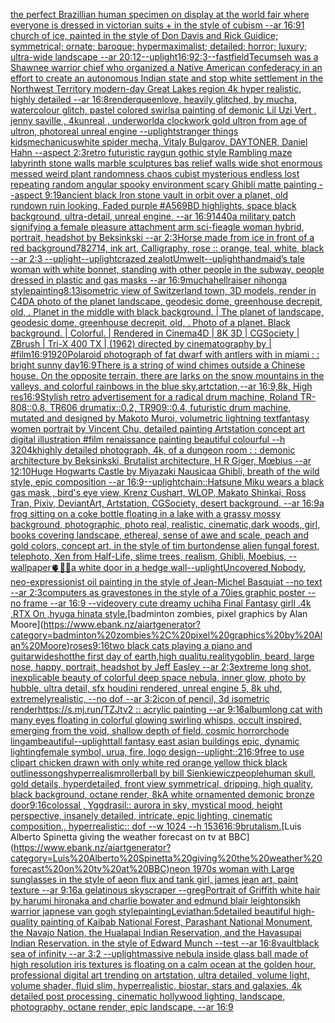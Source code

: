 [the perfect Brazillian human specimen on display at the world fair where everyone is dressed in victorian suits + in the style of cubism --ar 16:9](https://www.ebank.nz/aiartgenerator?category=the%20perfect%20Brazillian%20human%20specimen%20on%20display%20at%20the%20world%20fair%20where%20everyone%20is%20dressed%20in%20victorian%20suits%20%2B%20in%20the%20style%20of%20cubism%20--ar%2016%3A9)[1 church of ice, painted in the style of Don Davis and Rick Guidice; symmetrical; ornate; baroque; hypermaximalist; detailed; horror; luxury; ultra-wide landscape --ar 20:12](https://www.ebank.nz/aiartgenerator?category=1%20church%20of%20ice%2C%20painted%20in%20the%20style%20of%20Don%20Davis%20and%20Rick%20Guidice%3B%20symmetrical%3B%20ornate%3B%20baroque%3B%20hypermaximalist%3B%20detailed%3B%20horror%3B%20luxury%3B%20ultra-wide%20landscape%20--ar%2020%3A12)[--uplight](https://www.ebank.nz/aiartgenerator?category=--uplight)[16:9](https://www.ebank.nz/aiartgenerator?category=16%3A9)[2:3](https://www.ebank.nz/aiartgenerator?category=2%3A3)[--fast](https://www.ebank.nz/aiartgenerator?category=--fast)[field](https://www.ebank.nz/aiartgenerator?category=field)[Tecumseh was a Shawnee warrior chief who organized a Native American confederacy in an effort to create an autonomous Indian state and stop white settlement in the Northwest Territory modern-day Great Lakes region 4k hyper realistic, highly detailed --ar 16:8](https://www.ebank.nz/aiartgenerator?category=Tecumseh%20was%20a%20Shawnee%20warrior%20chief%20who%20organized%20a%20Native%20American%20confederacy%20in%20an%20effort%20to%20create%20an%20autonomous%20Indian%20state%20and%20stop%20white%20settlement%20in%20the%20Northwest%20Territory%20modern-day%20Great%20Lakes%20region%204k%20hyper%20realistic%2C%20highly%20detailed%20--ar%2016%3A8)[render](https://www.ebank.nz/aiartgenerator?category=render)[queen](https://www.ebank.nz/aiartgenerator?category=queen)[love, heavily glitched, by mucha, watercolour glitch, pastel colored swirls](https://www.ebank.nz/aiartgenerator?category=love%2C%20heavily%20glitched%2C%20by%20mucha%2C%20watercolour%20glitch%2C%20pastel%20colored%20swirls)[a painting of demonic Lil Uzi Vert   , jenny saville , 4kunreal , underworld](https://www.ebank.nz/aiartgenerator?category=a%20painting%20of%20demonic%20Lil%20Uzi%20Vert%20%20%20%2C%20jenny%20saville%20%2C%204kunreal%20%2C%20underworld)[a clockwork gold ultron from age of ultron, photoreal unreal engine --uplight](https://www.ebank.nz/aiartgenerator?category=a%20clockwork%20gold%20ultron%20from%20age%20of%20ultron%2C%20photoreal%20unreal%20engine%20--uplight)[stranger things kids](https://www.ebank.nz/aiartgenerator?category=stranger%20things%20kids)[mechanicus](https://www.ebank.nz/aiartgenerator?category=mechanicus)[white spider mecha, Vitaly Bulgarov, DAYTONER, Daniel Hahn --aspect 2:3](https://www.ebank.nz/aiartgenerator?category=white%20spider%20mecha%2C%20Vitaly%20Bulgarov%2C%20DAYTONER%2C%20Daniel%20Hahn%20--aspect%202%3A3)[retro futuristic raygun gothic style Rambling maze labyrinth stone walls marble sculptures bas relief walls wide shot enormous messed weird plant randomness chaos  cubist mysterious endless lost repeating random angular spooky environment scary Ghibli matte painting --aspect 9:19](https://www.ebank.nz/aiartgenerator?category=retro%20futuristic%20raygun%20gothic%20style%20Rambling%20maze%20labyrinth%20stone%20walls%20marble%20sculptures%20bas%20relief%20walls%20wide%20shot%20enormous%20messed%20weird%20plant%20randomness%20chaos%20%20cubist%20mysterious%20endless%20lost%20repeating%20random%20angular%20spooky%20environment%20scary%20Ghibli%20matte%20painting%20--aspect%209%3A19)[ancient black Iron stone vault in orbit over a planet, old rundown ruin looking, Faded purple #A569BD highlights, space black background, ultra-detail, unreal engine, --ar 16:9](https://www.ebank.nz/aiartgenerator?category=ancient%20black%20Iron%20stone%20vault%20in%20orbit%20over%20a%20planet%2C%20old%20rundown%20ruin%20looking%2C%20Faded%20purple%20%23A569BD%20highlights%2C%20space%20black%20background%2C%20ultra-detail%2C%20unreal%20engine%2C%20--ar%2016%3A9)[1440](https://www.ebank.nz/aiartgenerator?category=1440)[a military patch signifying a female pleasure attachment arm sci-fi](https://www.ebank.nz/aiartgenerator?category=a%20military%20patch%20signifying%20a%20female%20pleasure%20attachment%20arm%20sci-fi)[eagle woman hybrid, portrait, headshot by Beksinkski --ar 2:3](https://www.ebank.nz/aiartgenerator?category=eagle%20woman%20hybrid%2C%20portrait%2C%20headshot%20by%20Beksinkski%20--ar%202%3A3)[Horse made from ice in front of a red background](https://www.ebank.nz/aiartgenerator?category=Horse%20made%20from%20ice%20in%20front%20of%20a%20red%20background)[782714, ink art, Calligraphy, rose :: orange, teal, white, black --ar 2:3 --uplight](https://www.ebank.nz/aiartgenerator?category=782714%2C%20ink%20art%2C%20Calligraphy%2C%20rose%20%3A%3A%20orange%2C%20teal%2C%20white%2C%20black%20--ar%202%3A3%20--uplight)[--uplight](https://www.ebank.nz/aiartgenerator?category=--uplight)[crazed zealot](https://www.ebank.nz/aiartgenerator?category=crazed%20zealot)[](https://www.ebank.nz/aiartgenerator?category=)[Umwelt](https://www.ebank.nz/aiartgenerator?category=Umwelt)[--uplight](https://www.ebank.nz/aiartgenerator?category=--uplight)[handmaid’s tale woman with white bonnet, standing with other people in the subway, people dressed in plastic and gas masks --ar 16:9](https://www.ebank.nz/aiartgenerator?category=handmaid%E2%80%99s%20tale%20woman%20with%20white%20bonnet%2C%20standing%20with%20other%20people%20in%20the%20subway%2C%20people%20dressed%20in%20plastic%20and%20gas%20masks%20--ar%2016%3A9)[mucha](https://www.ebank.nz/aiartgenerator?category=mucha)[hellraiser nihonga style](https://www.ebank.nz/aiartgenerator?category=hellraiser%20nihonga%20style)[painting](https://www.ebank.nz/aiartgenerator?category=painting)[8:13](https://www.ebank.nz/aiartgenerator?category=8%3A13)[isometric view of  Switzerland town, 3D models, render in C4D](https://www.ebank.nz/aiartgenerator?category=isometric%20view%20of%20%20Switzerland%20town%2C%203D%20models%2C%20render%20in%20C4D)[A photo of the planet landscape, geodesic dome, greenhouse decrepit, old, . Planet in the middle with black background. | The planet of landscape, geodesic dome, greenhouse decrepit, old, . Photo of a planet. Black background. | Colorful. | Rendered in Cinema4D | 8K 3D | CGSociety | ZBrush | Tri-X 400 TX | (1962) directed by cinematography by | #film](https://www.ebank.nz/aiartgenerator?category=A%20photo%20of%20the%20planet%20landscape%2C%20geodesic%20dome%2C%20greenhouse%20decrepit%2C%20old%2C%20.%20Planet%20in%20the%20middle%20with%20black%20background.%20%7C%20The%20planet%20of%20landscape%2C%20geodesic%20dome%2C%20greenhouse%20decrepit%2C%20old%2C%20.%20Photo%20of%20a%20planet.%20Black%20background.%20%7C%20Colorful.%20%7C%20Rendered%20in%20Cinema4D%20%7C%208K%203D%20%7C%20CGSociety%20%7C%20ZBrush%20%7C%20Tri-X%20400%20TX%20%7C%20%281962%29%20directed%20by%20cinematography%20by%20%7C%20%23film)[16:9](https://www.ebank.nz/aiartgenerator?category=16%3A9)[1920](https://www.ebank.nz/aiartgenerator?category=1920)[Polaroid photograph of fat dwarf with antlers with  in miami : : bright sunny day](https://www.ebank.nz/aiartgenerator?category=Polaroid%20photograph%20of%20fat%20dwarf%20with%20antlers%20with%20%20in%20miami%20%3A%20%3A%20bright%20sunny%20day)[16:9](https://www.ebank.nz/aiartgenerator?category=16%3A9)[There is a string of wind chimes outside a Chinese house. On the opposite terrain, there are larks on the snow mountains in the valleys, and colorful rainbows in the blue sky,artctation,--ar 16:9,8k, High res](https://www.ebank.nz/aiartgenerator?category=There%20is%20a%20string%20of%20wind%20chimes%20outside%20a%20Chinese%20house.%20On%20the%20opposite%20terrain%2C%20there%20are%20larks%20on%20the%20snow%20mountains%20in%20the%20valleys%2C%20and%20colorful%20rainbows%20in%20the%20blue%20sky%2Cartctation%2C--ar%2016%3A9%2C8k%2C%20High%20res)[16:9](https://www.ebank.nz/aiartgenerator?category=16%3A9)[Stylish retro advertisement for a radical drum machine, Roland TR-808::0.8, TR606 drumatix::0.2, TR909::0.4, futuristic drum machine, mutated and designed by Makoto Muroi, volumetric lightning  text](https://www.ebank.nz/aiartgenerator?category=Stylish%20retro%20advertisement%20for%20a%20radical%20drum%20machine%2C%20Roland%20TR-808%3A%3A0.8%2C%20TR606%20drumatix%3A%3A0.2%2C%20TR909%3A%3A0.4%2C%20futuristic%20drum%20machine%2C%20mutated%20and%20designed%20by%20Makoto%20Muroi%2C%20volumetric%20lightning%20%20text)[fantasy women portrait by Vincent Chu, detailed painting Artstation concept art digital illustration #film renaissance painting beautiful colourful --h 320](https://www.ebank.nz/aiartgenerator?category=fantasy%20women%20portrait%20by%20Vincent%20Chu%2C%20detailed%20painting%20Artstation%20concept%20art%20digital%20illustration%20%23film%20renaissance%20painting%20beautiful%20colourful%20--h%20320)[4k](https://www.ebank.nz/aiartgenerator?category=4k)[highly detailed photograph, 4k, of a dungeon room : : demonic architecture by Beksinkski, Brutalist architecture, H R Giger, Mœbius --ar 12:10](https://www.ebank.nz/aiartgenerator?category=highly%20detailed%20photograph%2C%204k%2C%20of%20a%20dungeon%20room%20%3A%20%3A%20demonic%20architecture%20by%20Beksinkski%2C%20Brutalist%20architecture%2C%20H%20R%20Giger%2C%20M%C5%93bius%20--ar%2012%3A10)[Huge Hogwarts Castle by Miyazaki Nausicaa Ghibli, breath of the wild style, epic composition --ar 16:9](https://www.ebank.nz/aiartgenerator?category=Huge%20Hogwarts%20Castle%20by%20Miyazaki%20Nausicaa%20Ghibli%2C%20breath%20of%20the%20wild%20style%2C%20epic%20composition%20--ar%2016%3A9)[--uplight](https://www.ebank.nz/aiartgenerator?category=--uplight)[chain::](https://www.ebank.nz/aiartgenerator?category=chain%3A%3A)[Hatsune Miku wears a black gas mask , bird's eye view, Krenz Cushart, WLOP, Makato Shinkai, Ross Tran, Pixiv, DeviantArt, Artstation, CGSociety, desert background, --ar 16:9](https://www.ebank.nz/aiartgenerator?category=Hatsune%20Miku%20wears%20a%20black%20gas%20mask%20%2C%20bird%27s%20eye%20view%2C%20Krenz%20Cushart%2C%20WLOP%2C%20Makato%20Shinkai%2C%20Ross%20Tran%2C%20Pixiv%2C%20DeviantArt%2C%20Artstation%2C%20CGSociety%2C%20desert%20background%2C%20--ar%2016%3A9)[a frog sitting on a coke bottle floating in a lake with a grassy mossy background, photographic, photo real, realistic, cinematic,](https://www.ebank.nz/aiartgenerator?category=a%20frog%20sitting%20on%20a%20coke%20bottle%20floating%20in%20a%20lake%20with%20a%20grassy%20mossy%20background%2C%20photographic%2C%20photo%20real%2C%20realistic%2C%20cinematic%2C)[dark woods, girl, books covering landscape, ethereal, sense of awe and scale, peach and gold colors, concept art, in the style of tim burton](https://www.ebank.nz/aiartgenerator?category=dark%20woods%2C%20girl%2C%20books%20covering%20landscape%2C%20ethereal%2C%20sense%20of%20awe%20and%20scale%2C%20peach%20and%20gold%20colors%2C%20concept%20art%2C%20in%20the%20style%20of%20tim%20burton)[dense alien fungal forest, telephoto, Xen from Half-Life, slime trees, realism, Ghibli, Moebius, --wallpaper](https://www.ebank.nz/aiartgenerator?category=dense%20alien%20fungal%20forest%2C%20telephoto%2C%20Xen%20from%20Half-Life%2C%20slime%20trees%2C%20realism%2C%20Ghibli%2C%20Moebius%2C%20--wallpaper)[🫀🌈✨](https://www.ebank.nz/aiartgenerator?category=%F0%9F%AB%80%F0%9F%8C%88%E2%9C%A8)[a white door in a hedge wall](https://www.ebank.nz/aiartgenerator?category=a%20white%20door%20in%20a%20hedge%20wall)[--uplight](https://www.ebank.nz/aiartgenerator?category=--uplight)[Uncovered Nobody, neo-expressionist oil painting in the style of Jean-Michel Basquiat --no text --ar 2:3](https://www.ebank.nz/aiartgenerator?category=Uncovered%20Nobody%2C%20neo-expressionist%20oil%20painting%20in%20the%20style%20of%20Jean-Michel%20Basquiat%20--no%20text%20--ar%202%3A3)[computers as gravestones in the style of a 70ies graphic   poster  --no frame --ar 16:9 --video](https://www.ebank.nz/aiartgenerator?category=computers%20as%20gravestones%20in%20the%20style%20of%20a%2070ies%20graphic%20%20%20poster%20%20--no%20frame%20--ar%2016%3A9%20--video)[very cute dreamy uchiha  Final Fantasy girll .4k ,RTX On ,hyuga hinata style.](https://www.ebank.nz/aiartgenerator?category=very%20cute%20dreamy%20uchiha%20%20Final%20Fantasy%20girll%20.4k%20%2CRTX%20On%20%2Chyuga%20hinata%20style.)[badminton zombies, pixel graphics by Alan Moore](https://www.ebank.nz/aiartgenerator?category=badminton%20zombies%2C%20pixel%20graphics%20by%20Alan%20Moore)[roses](https://www.ebank.nz/aiartgenerator?category=roses)[9:16](https://www.ebank.nz/aiartgenerator?category=9%3A16)[two black cats playing a piano and guitar](https://www.ebank.nz/aiartgenerator?category=two%20black%20cats%20playing%20a%20piano%20and%20guitar)[wideshot](https://www.ebank.nz/aiartgenerator?category=wideshot)[the first day of earth,high qualitu,reality](https://www.ebank.nz/aiartgenerator?category=the%20first%20day%20of%20earth%2Chigh%20qualitu%2Creality)[goblin, beard, large nose, happy, portrait, headshot by Jeff Easley --ar 2:3](https://www.ebank.nz/aiartgenerator?category=goblin%2C%20beard%2C%20large%20nose%2C%20happy%2C%20portrait%2C%20headshot%20by%20Jeff%20Easley%20--ar%202%3A3)[extreme long shot, inexplicable beauty of colorful deep space nebula, inner glow, photo by hubble, ultra detail, sfx houdini rendered, unreal engine 5, 8k uhd, extremelyrealistic, --no dof --ar 3:2](https://www.ebank.nz/aiartgenerator?category=extreme%20long%20shot%2C%20inexplicable%20beauty%20of%20colorful%20deep%20space%20nebula%2C%20inner%20glow%2C%20photo%20by%20hubble%2C%20ultra%20detail%2C%20sfx%20houdini%20rendered%2C%20unreal%20engine%205%2C%208k%20uhd%2C%20extremelyrealistic%2C%20--no%20dof%20--ar%203%3A2)[icon of pencil, 3d isometric render](https://www.ebank.nz/aiartgenerator?category=icon%20of%20pencil%2C%203d%20isometric%20render)[https://s.mj.run/TZJtv2  :: acrylic painting --ar 9:16](https://www.ebank.nz/aiartgenerator?category=https%3A//s.mj.run/TZJtv2%20%20%3A%3A%20acrylic%20painting%20--ar%209%3A16)[album](https://www.ebank.nz/aiartgenerator?category=album)[long cat with many eyes floating in colorful glowing swirling whisps, occult inspired, emerging from the void, shallow depth of field, cosmic horror](https://www.ebank.nz/aiartgenerator?category=long%20cat%20with%20many%20eyes%20floating%20in%20colorful%20glowing%20swirling%20whisps%2C%20occult%20inspired%2C%20emerging%20from%20the%20void%2C%20shallow%20depth%20of%20field%2C%20cosmic%20horror)[chode lingam](https://www.ebank.nz/aiartgenerator?category=chode%20lingam)[beautiful](https://www.ebank.nz/aiartgenerator?category=beautiful)[--uplight](https://www.ebank.nz/aiartgenerator?category=--uplight)[tall fantasy east asian buildings epic, dynamic lighting](https://www.ebank.nz/aiartgenerator?category=tall%20fantasy%20east%20asian%20buildings%20epic%2C%20dynamic%20lighting)[female symbol, urua, fire, logo design](https://www.ebank.nz/aiartgenerator?category=female%20symbol%2C%20urua%2C%20fire%2C%20logo%20design)[--uplight](https://www.ebank.nz/aiartgenerator?category=--uplight)[::2](https://www.ebank.nz/aiartgenerator?category=%3A%3A2)[16:9](https://www.ebank.nz/aiartgenerator?category=16%3A9)[free to use clipart chicken drawn with only white red orange yellow thick black outlines](https://www.ebank.nz/aiartgenerator?category=free%20to%20use%20clipart%20chicken%20drawn%20with%20only%20white%20red%20orange%20yellow%20thick%20black%20outlines)[songs](https://www.ebank.nz/aiartgenerator?category=songs)[hyperrealism](https://www.ebank.nz/aiartgenerator?category=hyperrealism)[rollerball by bill Sienkiewicz](https://www.ebank.nz/aiartgenerator?category=rollerball%20by%20bill%20Sienkiewicz)[people](https://www.ebank.nz/aiartgenerator?category=people)[human skull, gold details, hyperdetailed, front view symmetrical, dripping, high quality, black background, octane render, 8k](https://www.ebank.nz/aiartgenerator?category=human%20skull%2C%20gold%20details%2C%20hyperdetailed%2C%20front%20view%20symmetrical%2C%20dripping%2C%20high%20quality%2C%20black%20background%2C%20octane%20render%2C%208k)[A white ornamented demonic bronze door](https://www.ebank.nz/aiartgenerator?category=A%20white%20ornamented%20demonic%20bronze%20door)[9:16](https://www.ebank.nz/aiartgenerator?category=9%3A16)[colossal , Yggdrasil:: aurora in sky, mystical mood, height perspective, insanely detailed, intricate, epic lighting, cinematic composition,, hyperrealistic:: dof  --w 1024 --h 1536](https://www.ebank.nz/aiartgenerator?category=colossal%20%2C%20Yggdrasil%3A%3A%20aurora%20in%20sky%2C%20mystical%20mood%2C%20height%20perspective%2C%20insanely%20detailed%2C%20intricate%2C%20epic%20lighting%2C%20cinematic%20composition%2C%2C%20hyperrealistic%3A%3A%20dof%20%20--w%201024%20--h%201536)[16:9](https://www.ebank.nz/aiartgenerator?category=16%3A9)[brutalism.](https://www.ebank.nz/aiartgenerator?category=brutalism.)[Luis Alberto Spinetta giving the weather forecast on tv at BBC](https://www.ebank.nz/aiartgenerator?category=Luis%20Alberto%20Spinetta%20giving%20the%20weather%20forecast%20on%20tv%20at%20BBC)[neon 1970s woman with Large sunglasses in the style of aeon flux and tank girl, james jean art, paint texture --ar 9:16](https://www.ebank.nz/aiartgenerator?category=neon%201970s%20woman%20with%20Large%20sunglasses%20in%20the%20style%20of%20aeon%20flux%20and%20tank%20girl%2C%20james%20jean%20art%2C%20paint%20texture%20--ar%209%3A16)[a gelatinous skyscraper --greg](https://www.ebank.nz/aiartgenerator?category=a%20gelatinous%20skyscraper%20--greg)[Portrait of Griffith white hair by harumi hironaka and charlie bowater and edmund blair leighton](https://www.ebank.nz/aiartgenerator?category=Portrait%20of%20Griffith%20white%20hair%20by%20harumi%20hironaka%20and%20charlie%20bowater%20and%20edmund%20blair%20leighton)[sikh warrior japnese van gogh style](https://www.ebank.nz/aiartgenerator?category=sikh%20warrior%20japnese%20van%20gogh%20style)[painting](https://www.ebank.nz/aiartgenerator?category=painting)[Leviathan:5](https://www.ebank.nz/aiartgenerator?category=Leviathan%3A5)[detailed beautiful high-quality painting of Kaibab National Forest, Parashant National Monument, the Navajo Nation, the Hualapai Indian Reservation, and the Havasupai Indian Reservation. in the style of Edward Munch --test --ar 16:8](https://www.ebank.nz/aiartgenerator?category=detailed%20beautiful%20high-quality%20painting%20of%20Kaibab%20National%20Forest%2C%20Parashant%20National%20Monument%2C%20the%20Navajo%20Nation%2C%20the%20Hualapai%20Indian%20Reservation%2C%20and%20the%20Havasupai%20Indian%20Reservation.%20in%20the%20style%20of%20Edward%20Munch%20--test%20--ar%2016%3A8)[vault](https://www.ebank.nz/aiartgenerator?category=vault)[black sea of infinity --ar 3:2 --uplight](https://www.ebank.nz/aiartgenerator?category=black%20sea%20of%20infinity%20--ar%203%3A2%20--uplight)[massive nebula inside glass ball made of high resolution iris textures is floating on a calm ocean at the golden hour, professional digital art trending on artstation, ultra detailed, volume light, volume shader, fluid slim, hyperrealistic, biostar, stars and galaxies, 4k detailed post processing, cinematic hollywood lighting, landscape, photography, octane render, epic landscape, --ar 16:9](https://www.ebank.nz/aiartgenerator?category=massive%20nebula%20inside%20glass%20ball%20made%20of%20high%20resolution%20iris%20textures%20is%20floating%20on%20a%20calm%20ocean%20at%20the%20golden%20hour%2C%20professional%20digital%20art%20trending%20on%20artstation%2C%20ultra%20detailed%2C%20volume%20light%2C%20volume%20shader%2C%20fluid%20slim%2C%20hyperrealistic%2C%20biostar%2C%20stars%20and%20galaxies%2C%204k%20detailed%20post%20processing%2C%20cinematic%20hollywood%20lighting%2C%20landscape%2C%20photography%2C%20octane%20render%2C%20epic%20landscape%2C%20--ar%2016%3A9)